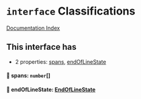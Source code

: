# `interface` Classifications

[Documentation Index](../README.md)

## This interface has

- 2 properties:
[spans](#-spans-number),
[endOfLineState](#-endoflinestate-endoflinestate)


#### 📄 spans: `number`\[]



#### 📄 endOfLineState: [EndOfLineState](../private.enum.EndOfLineState/README.md)



